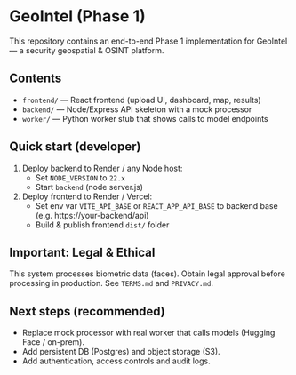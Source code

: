 # GeoIntel (Phase 1)

This repository contains an end-to-end Phase 1 implementation for GeoIntel — a security geospatial & OSINT platform.

## Contents
- `frontend/` — React frontend (upload UI, dashboard, map, results)
- `backend/` — Node/Express API skeleton with a mock processor
- `worker/` — Python worker stub that shows calls to model endpoints

## Quick start (developer)
1. Deploy backend to Render / any Node host:
   - Set `NODE_VERSION` to `22.x`
   - Start `backend` (node server.js)
2. Deploy frontend to Render / Vercel:
   - Set env var `VITE_API_BASE` or `REACT_APP_API_BASE` to backend base (e.g. https://your-backend/api)
   - Build & publish frontend `dist/` folder

## Important: Legal & Ethical
This system processes biometric data (faces). Obtain legal approval before processing in production. See `TERMS.md` and `PRIVACY.md`.

## Next steps (recommended)
- Replace mock processor with real worker that calls models (Hugging Face / on-prem).
- Add persistent DB (Postgres) and object storage (S3).
- Add authentication, access controls and audit logs.
